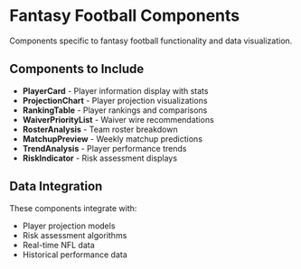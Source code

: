 # Fantasy Football Components

Components specific to fantasy football functionality and data visualization.

## Components to Include

- **PlayerCard** - Player information display with stats
- **ProjectionChart** - Player projection visualizations
- **RankingTable** - Player rankings and comparisons
- **WaiverPriorityList** - Waiver wire recommendations
- **RosterAnalysis** - Team roster breakdown
- **MatchupPreview** - Weekly matchup predictions
- **TrendAnalysis** - Player performance trends
- **RiskIndicator** - Risk assessment displays

## Data Integration

These components integrate with:
- Player projection models
- Risk assessment algorithms
- Real-time NFL data
- Historical performance data 